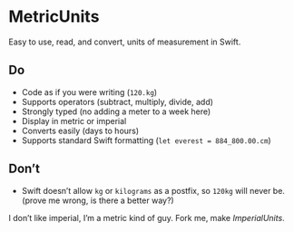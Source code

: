 # MetricUnits
Easy to use, read, and convert, units of measurement in Swift.

## Do
* Code as if you were writing (`120.kg`)
* Supports operators (subtract, multiply, divide, add)
* Strongly typed (no adding a meter to a week here)
* Display in metric or imperial
* Converts easily (days to hours)
* Supports standard Swift formatting (`let everest = 884_800.00.cm`)

## Don’t
* Swift doesn’t allow `kg` or `kilograms` as a postfix, so `120kg` will never be. (prove me wrong, is there a better way?)

I don’t like imperial, I’m a metric kind of guy. Fork me, make *ImperialUnits*.
